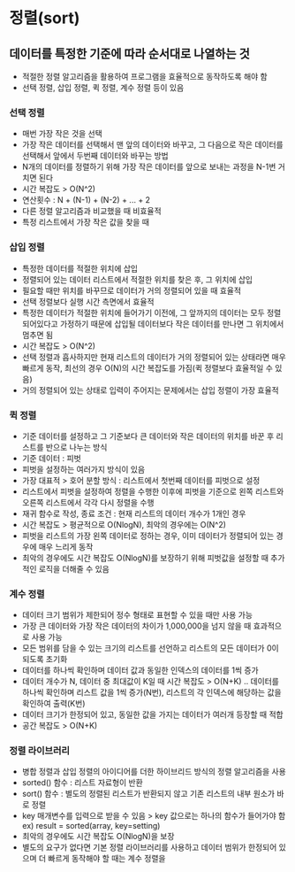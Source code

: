 # 정렬(sort)
## 데이터를 특정한 기준에 따라 순서대로 나열하는 것
* 적절한 정렬 알고리즘을 활용하여 프로그램을 효율적으로 동작하도록 해야 함
* 선택 정렬, 삽입 정렬, 퀵 정렬, 계수 정렬 등이 있음

### 선택 정렬
* 매번 가장 작은 것을 선택
* 가장 작은 데이터를 선택해서 맨 앞의 데이터와 바꾸고, 그 다음으로 작은 데이터를 선택해서 앞에서 두번째 데이터와 바꾸는 방법
* N개의 데이터를 정렬하기 위해 가장 작은 데이터를 앞으로 보내는 과정을 N-1번 거치면 된다
* 시간 복잡도 > O(N^2)
* 연산횟수 : N + (N-1) + (N-2) + ... + 2 
* 다른 정렬 알고리즘과 비교했을 때 비효율적
* 특정 리스트에서 가장 작은 값을 찾을 때 

### 삽입 정렬
* 특정한 데이터를 적절한 위치에 삽입
* 정렬되어 있는 데이터 리스트에서 적절한 위치를 찾은 후, 그 위치에 삽입
* 필요할 때만 위치를 바꾸므로 데이터가 거의 정렬되어 있을 때 효율적
* 선택 정렬보다 실행 시간 측면에서 효율적
* 특정한 데이터가 적절한 위치에 들어가기 이전에, 그 앞까지의 데이터는 모두 정렬되어있다고 가정하기 때문에 삽입될 데이터보다 작은 데이터를 만나면 그 위치에서 멈추면 됨
* 시간 복잡도 > O(N^2)
* 선택 정렬과 흡사하지만 현재 리스트의 데이터가 거의 정렬되어 있는 상태라면 매우 빠르게 동작, 최선의 경우 O(N)의 시간 복잡도를 가짐(퀵 정렬보다 효율적일 수 있음)
* 거의 정렬되어 있는 상태로 입력이 주어지는 문제에서는 삽입 정렬이 가장 효율적

### 퀵 정렬
* 기준 데이터를 설정하고 그 기준보다 큰 데이터와 작은 데이터의 위치를 바꾼 후 리스트를 반으로 나누는 방식 
* 기준 데이터 : 피벗
* 피벗을 설정하는 여러가지 방식이 있음
* 가장 대표적 > 호어 분할 방식 : 리스트에서 첫번째 데이터를 피벗으로 설정
* 리스트에서 피벗을 설정하여 정렬을 수행한 이후에 피벗을 기준으로 왼쪽 리스트와 오른쪽 리스트에서 각각 다시 정렬을 수행
* 재귀 함수로 작성, 종료 조건 : 현재 리스트의 데이터 개수가 1개인 경우
* 시간 복잡도 > 평균적으로 O(NlogN), 최악의 경우에는 O(N^2)
* 피벗을 리스트의 가장 왼쪽 데이터로 정하는 경우, 이미 데이터가 정렬되어 있는 경우에 매우 느리게 동작
* 최악의 경우에도 시간 복잡도 O(NlogN)를 보장하기 위해 피벗값을 설정할 때 추가적인 로직을 더해줄 수 있음

### 계수 정렬
* 데이터 크기 범위가 제한되어 정수 형태로 표현할 수 있을 때만 사용 가능
* 가장 큰 데이터와 가장 작은 데이터의 차이가 1,000,000을 넘지 않을 때 효과적으로 사용 가능
* 모든 범위를 담을 수 있는 크기의 리스트를 선언하고 리스트의 모든 데이터가 0이 되도록 초기화
* 데이터를 하나씩 확인하며 데이터 값과 동일한 인덱스의 데이터를 1씩 증가
* 데이터 개수가 N, 데이터 중 최대값이 K일 때 시간 복잡도 > O(N+K) .. 데이터를 하나씩 확인하며 리스트 값을 1씩 증가(N번), 리스트의 각 인덱스에 해당하는 값을 확인하여 출력(K번)
* 데이터 크기가 한정되어 있고, 동일한 값을 가지는 데이터가 여러개 등장할 때 적합
* 공간 복잡도 > O(N+K)

### 정렬 라이브러리
* 병합 정렬과 삽입 정렬의 아이디어를 더한 하이브리드 방식의 정렬 알고리즘을 사용
* sorted() 함수 : 리스트 자료형이 반환
* sort() 함수 : 별도의 정렬된 리스트가 반환되지 않고 기존 리스트의 내부 원소가 바로 정렬
* key 매개변수를 입력으로 받을 수 있음 > key 값으로는 하나의 함수가 들어가야 함 ex) result = sorted(array, key=setting)
* 최악의 경우에도 시간 복잡도 O(NlogN)을 보장
* 별도의 요구가 없다면 기본 정렬 라이브러리를 사용하고 데이터 범위가 한정되어 있으며 더 빠르게 동작해야 할 때는 계수 정렬을 

